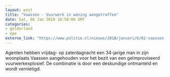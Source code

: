 ```yaml
---
layout: post
title: "Vaassen - Vuurwerk in woning aangetroffen"
date: Sat, 06 Jan 2018 10:50:00 GMT
categories: 
- gelderland 
- epe 
externe_link: "https://www.politie.nl/nieuws/2018/januari/6/02-vaassen-vuurwerk-in-woning-aangetroffen.html"
---
```


Agenten hebben vrijdag- op zaterdagnacht een 34-jarige man in zijn woonplaats Vaassen aangehouden voor het bezit van een geïmproviseerd vuurwerkexplosief. De combinatie is door een deskundige ontmanteld en wordt vernietigd.
